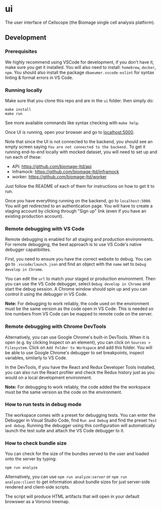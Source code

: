 ui
==

The user interface of Cellscope (the Biomage single cell analysis platform).

Development
-----------

### Prerequisites

We highly recommend using VSCode for development, if you don't have it, make sure you get it installed. You will also need to install:
`homebrew`, `docker`, `npm`. You should also install the package `dbaeumer.vscode-eslint` for syntax linting & format errors in VS Code.

### Running locally

Make sure that you clone this repo and are in the `ui` folder. then simply do:

    make install
    make run

See more available commands like syntax checking with `make help`.

Once UI is running, open your browser and go to [localhost:5000](localhost:5000).

Note that since the UI is not connected to the backend, you should see an empty screen saying `You are not connected to the backend.`
To get it running end-to-end locally with mocked dataset, you will need to set up and run each of these:

- API: https://github.com/biomage-ltd/api
- Inframock: https://github.com/biomage-ltd/inframock
- worker: https://github.com/biomage-ltd/worker

Just follow the README of each of them for instructions on how to get it to run.

Once you have everything running on the backend, go to `localhost:5000`. You will get redirected to an authentication page. You will have to create a staging account by clicking through "Sign up" link (even if you have an existing production account).

### Remote debugging with VS Code

Remote debugging is enabled for all staging and production environments. For
remote debugging, the best approach is to use VS Code's native debugger capatibilites.

First, you need to ensure you have the correct website to debug. You can go to
`.vscode/launch.json` and find an object with the `name` set to `Debug develop in Chrome`.

You can edit the `url` to match your staged or production environment. Then you can use the VS
Code debugger, select `Debug develop in Chrome` and start the debug session.
A Chrome window should spin up and you can control it using the debugger in VS Code.

**Note:** For debugging to work reliably, the code used on the environment must be the
same version as the code open in VS Code. This is needed so line numbers from VS Code
can be mapped to remote code on the server.

### Remote debugging with Chrome DevTools

Alternatively, you can use Google Chrome's built-in DevTools. When it is open
(e.g. by clicking Inspect on an element), you can click on `Sources > Filesystem`.
Click on `Add Folder to Workspace` and add this folder. You will be able to use
Google Chrome's debugger to set breakpoints, inspect variables, similarly to VS Code.

In the DevTools, if you have the React and Redux Developer Tools installed,
you can also run the React profiler and check the Redux history just as you would
on a local development environment.

**Note:** For debugging to work reliably, the code added the the workspace must be
the same version as the code on the environment.

### How to run tests in debug mode

The workspace comes with a preset for debugging tests. You can enter the Debugger
in Visual Studio Code, find `Run and Debug` and find the preset `Test and debug`.
Running the debugger using this configuration will automatically launch the test suite
and attach the VS Code debugger to it.

### How to check bundle size

You can check for the size of the bundles served to the user and loaded onto the server by typing:

    npm run analyze

Alternatively, you can use `npm run analyze:server` or `npm run analyze:client` to get information about
bundle sizes for just server-side rendered and client-side scripts.

The script will produce HTML artifacts that will open in your default browswer as a Voronoi treemap.
